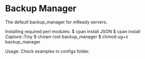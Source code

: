Backup Manager
==============

The default backup_manager for mReady servers.

Installing required perl modules:
$ cpan install JSON
$ cpan install Capture::Tiny
$ chown root backup_manager
$ chmod ug+s backup_manager

Usage:
Check examples in configs folder.
